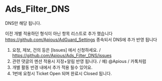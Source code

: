 # Ads_Filter_DNS
DNS만 해당 됩니다.

이전 개별 적용하던 형식이 아닌 항목 리스트로 추가 했습니다
https://github.com/Apious/AdGuard_Settings 종속되서 DNS에 추가 반영 됩니다

1. 요청, 제보, 건의 등은 [Issues] 에서 신청하세요.
/ https://github.com/Apious/Ads_Filter_DNS/issues
2. 관련 댓글의 멘션 적용시 지정+알림 반영 됩니다. / 예) @Apious / 카톡처럼
3. 개별 활동 반경 내에서 추가 적용 될수 있어요.
4. 1번에 요청시 Ticket Open 되며 완료시 Closed 됩니다.
